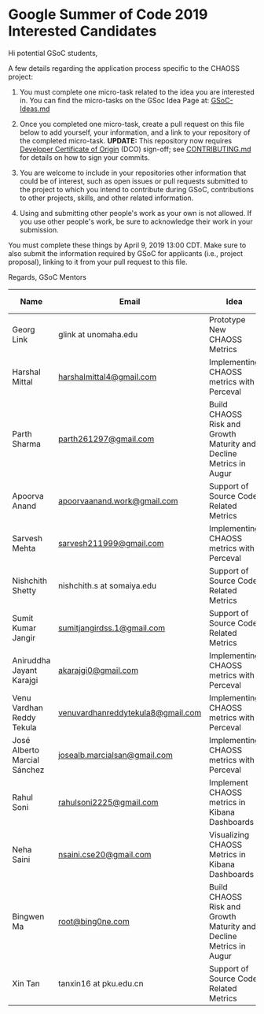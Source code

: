 # Google Summer of Code 2019 Interested Candidates

Hi potential GSoC students,

A few details regarding the application process specific to the CHAOSS project:

1) You must complete one micro-task related to the idea you are interested in. You can find the micro-tasks on the GSoc Idea Page at: [GSoC-Ideas.md](./GSoC-Ideas.md)

2) Once you completed one micro-task, create a pull request on this file below to add yourself, your information, and a link to your repository of the completed micro-task. **UPDATE:** This repository now requires [Developer Certificate of Origin](https://developercertificate.org/) (DCO) sign-off; see [CONTRIBUTING.md](https://github.com/chaoss/governance/blob/master/CONTRIBUTING.md#code-or-document-change-contributions-github-interface) for details on how to sign your commits.

3) You are welcome to include in your repositories other information that could be of interest, such as open issues or pull requests submitted to the project to which you intend to contribute during GSoC, contributions to other projects, skills, and other related information.

4) Using and submitting other people's work as your own is not allowed. If you use other people's work, be sure to acknowledge their work in your submission.

You must complete these things by April 9, 2019 13:00 CDT. Make sure to also submit the information required by GSoC for applicants (i.e., project proposal), linking to it from your pull request to this file.

Regards,
GSoC Mentors


| Name | Email | Idea | Micro-Task Repository | Project Proposal |
| --- | --- | --- | --- | --- |
| Georg Link | glink at unomaha.edu | Prototype New CHAOSS Metrics | [GeorgLink/governance](https://github.com/GeorgLink/governance) | [no document](https://github.com/chaoss/governance/blob/master/GSoC-Ideas.md) |
| Harshal Mittal | harshalmittal4@gmail.com | Implementing CHAOSS metrics with Perceval | [CHAOSS-MetricsPerceval_microtask](https://github.com/harshalmittal4/CHAOSS-MetricsPerceval_microtask) | [Proposal](https://docs.google.com/document/d/1aY0XvTigaKu97T9RlpoE3C_M7hHcrMBhVoOAeuDZPM8/edit?usp=sharing)
| Parth Sharma | parth261297@gmail.com | Build CHAOSS Risk and Growth Maturity and Decline Metrics in Augur | [parthsharma2/CHAOSS-Microtasks](https://github.com/parthsharma2/CHAOSS-Microtasks) | [Proposal](https://docs.google.com/document/d/1xwXAvzfKilNBBY99DH6Zp55Aytz__41m24PWVtRMalc/edit?usp=sharing) |
| Apoorva Anand | apoorvaanand.work@gmail.com | Support of Source Code Related Metrics | [apoorvaanand1998/chaoss-microtasks](https://github.com/apoorvaanand1998/chaoss-microtasks) | [Proposal](https://docs.google.com/document/d/1il8mNa6lEqHcACR8aaZqf5r-2FpEk6zaB_V9K4A229E/edit?usp=sharing) |
| Sarvesh Mehta | sarvesh211999@gmail.com | Implementing CHAOSS metrics with Perceval | [sarvesh211999/CHAOSS-Gsoc](https://github.com/sarvesh211999/CHAOSS-Gsoc) | [GSoC_Proposal](https://docs.google.com/document/d/1_kUw7Z5B5Tw9n4mQSBIuU-0zZqzZKrWbieyC3dGxcEw/edit?usp=sharing) |
| Nishchith Shetty | nishchith.s at somaiya.edu |  Support of Source Code Related Metrics | [inishchith/chaoss-microtasks](https://github.com/inishchith/chaoss-microtasks) | [Proposal](https://docs.google.com/document/d/1lobfKgXd1fgeGP7EuNB_KPFmdxAveS1lPAzCinNxZ6k/edit?usp=sharing) |
| Sumit Kumar Jangir | sumitjangirdss.1@gmail.com |  Support of Source Code Related Metrics | [sumitskj/chaoss-microtasks](https://github.com/sumitskj/GSOC-Chaoss) | [Proposal](https://docs.google.com/document/d/1K2i_nPKQqTCFxi6mNhQGll83Mr-C4KqTaK3W2tL7Qvk/edit?usp=sharing) |
| Aniruddha Jayant Karajgi | akarajgi0@gmail.com |  Implementing CHAOSS metrics with Perceval | [Polaris000/Chaoss_19_Microtasks](https://github.com/Polaris000/Chaoss_19_Microtasks) | [Proposal](https://docs.google.com/document/d/1i5XCEY_28qE1w8Lsj4ZSqkvZQnElU7vq1F0chBtUxwY/edit?usp=sharing) |
| Venu Vardhan Reddy Tekula | venuvardhanreddytekula8@gmail.com | Implementing CHAOSS metrics with Perceval | [vchrombie/chaoss-microtasks/](https://github.com/vchrombie/chaoss-microtasks/) | [GSoC Proposal](https://docs.google.com/document/d/178oVQ45ORP78bh6BocswUpHVOnPaCyzCAqa4yz-An-I/edit?usp=sharing) |
| José Alberto Marcial Sánchez | josealb.marcialsan@gmail.com | Implementing CHAOSS metrics with Perceval | [quirroone/Microtasks_Jose](https://github.com/quirroone/Microtasks_Jose) | [Proposal](https://docs.google.com/document/d/1OiqT-auCU2n9vawGyqdWHmduV2h2hYd3sfdykKecVkE/edit?usp=sharing) |
| Rahul Soni | rahulsoni2225@gmail.com | Implement CHAOSS metrics in Kibana Dashboards | [InosRahul/Chaoss-microtasks-2019](https://github.com/InosRahul/Chaoss-microtasks-2019) | [GSoC-Proposal](https://docs.google.com/document/d/1qjyQIggCFL-MRAsDu76QObsUVkc9h3naLkMWqIio34o) |
| Neha Saini| nsaini.cse20@gmail.com | Visualizing CHAOSS Metrics in Kibana Dashboards | [Microtask repository](https://github.com/miscellaneously/gsoc2019_grimoire) | [Proposal](https://docs.google.com/document/d/1IzX7zWt44C_55TWifNYCE8S93bYt4yX2hRW_Cxhiu_s/edit?usp=sharing)|
| Bingwen Ma | root@bing0ne.com | Build CHAOSS Risk and Growth Maturity and Decline Metrics in Augur | [bing0n3/CHAOSS-Microtasks](https://github.com/bing0n3/chaoss-gsoc) | [Proposal](https://docs.google.com/document/d/1InxOXnHUo-C-dMboGIHrb69bQ6P1sQ79PxnWBWHiV0g/edit?usp=sharing) |
| Xin Tan | tanxin16 at pku.edu.cn | Support of Source Code Related Metrics | [SunflowerPKU/GSoC-Support-of-Source-Code-Related-Metrics](https://github.com/SunflowerPKU/GSoC-Support-of-Source-Code-Related-Metrics) | [Proposal](https://docs.google.com/document/d/1DAjFhR-LKC0dtm0O54v0om7jDQWbRNPo4wInelL93G8/edit?usp=sharing) |


